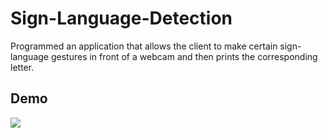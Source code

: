 # Sign-Language-Detection
Programmed an application that allows the client to make certain sign-language gestures in front of a webcam and then prints the corresponding letter.

## Demo 
![](GIF/sign-language.gif)
